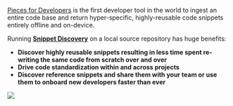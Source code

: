 [//]: # (title: In Project Snippet Discovery)

[Pieces for Developers](https://code.pieces.app) is the first developer tool in the world to ingest an entire code base and return hyper-specific, highly-reusable code snippets entirely offline and on-device. 

Running [**Snippet Discovery**](https://youtu.be/pFvMxo___Rw) on a local source repository has huge benefits:
- **Discover highly reusable snippets resulting in less time spent re-writing the same code from scratch over and over**
- **Drive code standardization within and across projects**
- **Discover reference snippets and share them with your team or use them to onboard new developers faster than ever**

![](SNIPPET_DISCOVERY_JETBRAINS.gif)